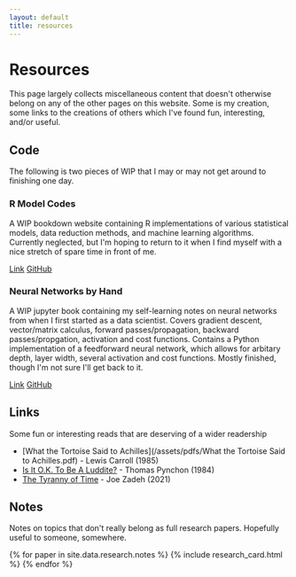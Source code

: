 ```yaml
---
layout: default
title: resources
---
```


# Resources

This page largely collects miscellaneous content that doesn't otherwise belong on any of the other pages on this website. Some is my creation, some links to the creations of others which I've found fun, interesting, and/or useful.

## Code

The following is two pieces of WIP that I may or may not get around to finishing one day.

<div>
    <h3>R Model Codes</h3>
    <p>A WIP bookdown website containing R implementations of various statistical models, data reduction methods, and machine learning algorithms. Currently neglected, but I'm hoping to return to it when I find myself with a nice stretch of spare time in front of me.</p>
    <div>
        <a href="https://philswatton.github.io/Collected-R-Code/" class="item-link">Link</a>
        <a href="https://github.com/philswatton/Collected-R-Code" class="item-link">GitHub</a>
    </div>
</div>

<div>
    <h3>Neural Networks by Hand</h3>
    <p>A WIP jupyter book containing my self-learning notes on neural networks from when I first started as a data scientist. Covers gradient descent, vector/matrix calculus, forward passes/propagation, backward passes/propgation, activation and cost functions. Contains a Python implementation of a feedforward neural network, which allows for arbitary depth, layer width, several activation and cost functions. Mostly finished, though I'm not sure I'll get back to it.</p>
    <div>
        <a href="https://philswatton.github.io/neural-networks-by-hand/" class="item-link">Link</a>
        <a href="https://github.com/philswatton/neural-networks-by-hand" class="item-link">GitHub</a>
    </div>
</div>

## Links

Some fun or interesting reads that are deserving of a wider readership

- [What the Tortoise Said to Achilles](/assets/pdfs/What the Tortoise Said to Achilles.pdf) - Lewis Carroll (1985)
- [Is It O.K. To Be A Luddite?](https://archive.nytimes.com/www.nytimes.com/books/97/05/18/reviews/pynchon-luddite.html) - Thomas Pynchon (1984)
- [The Tyranny of Time](https://www.noemamag.com/the-tyranny-of-time/) - Joe Zadeh (2021)

## Notes

Notes on topics that don't really belong as full research papers. Hopefully useful to someone, somewhere.

{% for paper in site.data.research.notes %}
{% include research_card.html %}
{% endfor %}

